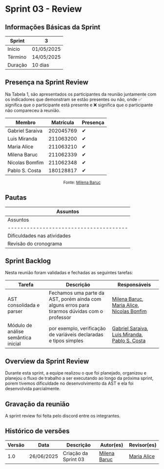 # Sprint 03 - Review
<!-- Este é um arquivo base, para criar uma ata, basta copiá-lo e preencher os dados da reunião -->

## Informações Básicas da Sprint

| Sprint  | 3            |
|---------|---------------|
| Início  | 01/05/2025    |
| Término | 14/05/2025    |
| Duração |  10 dias       |

## Presença na Sprint Review

<!-- Colocar um ✅ se o participante estiver presente ou um ❌ caso negativo -->
Na Tabela 1, são apresentados os participantes da reunião juntamente com os indicadores que demonstram se estão presentes ou não, onde ✅ significa que o participante está presente e ❌ significa que o participante não compareceu à reunião.

| Membro                               | Matrícula        | Presença |
|--------------------------------------|--------------    | ---------|
| Gabriel Saraiva                      | 202045769        | ✔        |
| Luis Miranda                         | 211063200        | ✔        |
| Maria Alice                          | 211063210        | ✔        |
| Milena Baruc                         | 211062339        | ✔        |
| Nicolas Bomfim                       | 211062348        | ✔        |
| Pablo S. Costa                       | 180128817        | ✔        |

<center>

<font size="2"><p style="text-align: center">Fonte: [Milena Baruc](https://github.com/MilenaBaruc)</p></font>

</center>

## Pautas

<!-- pautas discutidas na reunião -->

| Assuntos                  |
|---------------------------|
| Assuntos                               |
| -------------------------------------- |
| Dificuldades nas atividades            |
| Revisão do cronograma                  |

## Sprint Backlog 
<!-- decisões feitas pela equipe -->
<!-- Github do time para facilitar ao colocar os responsáveis: 

[Gabriel Saraiva](https://github.com/gabrielsarcan)
[Luis Miranda](https://github.com/LuisMiranda10)
[Milena Baruc](https://github.com/MilenaBaruc)
[Maria Alice](https://github.com/Maliz30)
[Nicolas Bonfim](https://github.com/NickGehjk)
[Pablo S. Costa](https://github.com/pabloheika)

-->


Nesta reunião foram validadas e fechadas as seguintes tarefas:

| Tarefa                                                              | Descrição              | Responsáveis                                                        |
|--------------------------------------------------------------------|------------------------|---------------------------------------------------------------------|
| AST consolidada e parser | Fechamos uma parte da AST, porém ainda com alguns erros para tirarmos dúvidas com o professor          | [Milena Baruc](https://github.com/MilenaBaruc), [Maria Alice](https://github.com/Maliz30), [Nicolas Bonfim](https://github.com/NickGehjk)           |
| Módulo de análise semântica inicial    | por exemplo, verificação de variáveis declaradas e tipos simples                    | [Gabriel Saraiva](https://github.com/gabrielsarcan), [Luis Miranda](https://github.com/LuisMiranda10), [Pablo S. Costa](https://github.com/pabloheika)          |

## Overview da Sprint Review
<!-- compromissos que foram definidos para os integrantes, a data de entrega e os revisores, para facilitar o trabalho, pode pedir
para o chat GPT formar a tabela em HTML -->

Durante esta sprint, a equipe realizou o que foi planejado, organizou e planejou o fluxo de trabalho a ser executando ao longo da próxima sprint, porem tivemos dificuldade no desenvolvimento da AST e ela foi desenvolvida parcialmente.

## Gravação da reunião

A sprint review foi feita pelo discord entre os integrantes.

## Histórico de versões


| Versão    | Data           |  Descrição         | Autor(es)                            | Revisor(es)                            |
| --------- | -------------- | ------------------ | ------------------------------------ | -------------------------------------- |
| 1.0       | 26/06/2025     | Criação da Sprint 03          | [Milena Baruc](https://github.com/MilenaBaruc)          | [Maria Alice](https://github.com/Maliz30)            |

